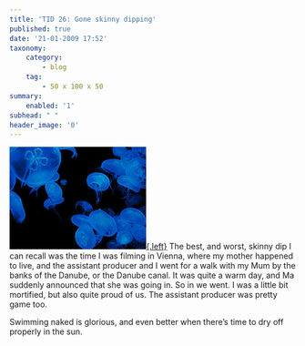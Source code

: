 ```yaml
---
title: 'TID 26: Gone skinny dipping'
published: true
date: '21-01-2009 17:52'
taxonomy:
    category:
        - blog
    tag:
        - 50 x 100 x 50
summary:
    enabled: '1'
subhead: " "
header_image: '0'
---
```


[![Luminescent jellyfish](378241096_e1da42c49f_m.jpg){.left}](http://flickr.com/photos/psychoscheiko/378241096/) The best, and worst, skinny dip I can recall was the time I was filming in Vienna, where my mother happened to live, and the assistant producer and I went for a walk with my Mum by the banks of the Danube, or the Danube canal. It was quite a warm day, and Ma suddenly announced that she was going in. So in we went. I was a little bit mortified, but also quite proud of us. The assistant producer was pretty game too.

Swimming naked is glorious, and even better when there’s time to dry off properly in the sun.
